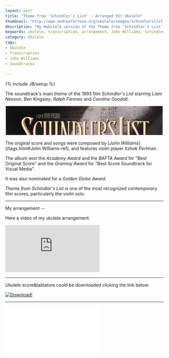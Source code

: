 ```yaml
---
layout: post
title: "Theme from 'Schindler's List' - Arranged for Ukulele"
thumbnail: "http://www.andreafortuna.org/ukulele/images/schindlerslist.jpg"
description: "My #ukulele version of the Theme from 'Schindler's List' by John Williams"
keywords: ukulele, transcription, arrangement, John Williams, Schindler's List, Soundtrack, fingerstyle
category: Ukulele
tags: 
- Ukulele
- Transcription
- John Williams
- Soundtracks

---
```

{% include JB/setup %}

The soundtrack's main theme of the 1993 film *Schindler's List* starring *Liam Neeson*, *Ben Kingsley*, *Ralph Fiennes* and *Caroline Goodall*.

![Schindler's List Main Theme](/ukulele/images/schindlerslist.jpg)
<!-- more -->

The original score and songs were composed by [*John Williams*](/tags.html#John Williams-ref), and features violin player *Itzhak Perlman*.

The album won the *Academy Award* and the *BAFTA Award* for "Best Original Score" and the *Grammy Award* for "Best Score Soundtrack for Visual Media". 

It was also nominated for a *Golden Globe Award*.

*Theme from Schindler's List* is one of the most recognized contemporary film scores, particularly the violin solo.

<hr>
My arrangement
--



Here a video of my ukulele arrangement:

<div class="video-container">
<iframe src="https://www.youtube.com/embed/gsIdCsD4a9s" frameborder="0" allowfullscreen></iframe>
</div>

<hr/>


Ukulele score&tablature could be downloaded clicking the link below:

[![Download!](http://www.andreafortuna.org/images/Download-PDF-Button.png)](http://www.andreafortuna.org/ukulele/files/the_carnival_of_venice.pdf)

<hr/>
<div class="video-container">
<embed src="/ukulele/files/the_carnival_of_venice.pdf" pluginspage="http://www.adobe.com/products/acrobat/readstep2.html">
</div>